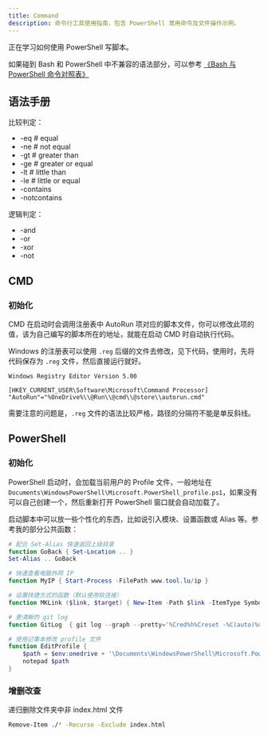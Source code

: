 ```yaml
---
title: Command
description: 命令行工具使用指南，包含 PowerShell 常用命令及文件操作示例。
---
```


正在学习如何使用 PowerShell 写脚本。

如果碰到 Bash 和 PowerShell 中不兼容的语法部分，可以参考 [《Bash 与 PowerShell 命令对照表》](https://www.pstips.net/bash-and-powershell-quick-reference.html)

## 语法手册

比较判定：

* -eq # equal
* -ne # not equal
* -gt # greater than
* -ge # greater or equal
* -lt # little than
* -le # little or equal
* -contains
* -notcontains

逻辑判定：

* -and
* -or
* -xor
* -not

## CMD

### 初始化

CMD 在启动时会调用注册表中 AutoRun 项对应的脚本文件，你可以修改此项的值，该为自己编写的脚本所在的地址，就能在启动 CMD 时自动执行代码。

Windows 的注册表可以使用 `.reg` 后缀的文件去修改，见下代码，使用时，先将代码保存为 `.reg` 文件，然后直接运行就好。

```shell
Windows Registry Editor Version 5.00

[HKEY_CURRENT_USER\Software\Microsoft\Command Processor]
"AutoRun"="%OneDrive%\\@Run\\@cmd\\@store\\autorun.cmd"
```

需要注意的问题是，`.reg` 文件的语法比较严格，路径的分隔符不能是单反斜线。

## PowerShell

### 初始化

PowerShell 启动时，会加载当前用户的 Profile 文件，一般地址在 `Documents\WindowsPowerShell\Microsoft.PowerShell_profile.ps1`，如果没有可以自己创建一个，然后重新打开 PowerShell 窗口就会自动加载了。

启动脚本中可以放一些个性化的东西，比如说引入模块、设置函数或 Alias 等。参考我的部分公共函数：

```powershell
# 配合 Set-Alias 快速返回上级目录
function GoBack { Set-Location .. }
Set-Alias .. GoBack

# 快速查看电脑外网 IP
function MyIP { Start-Process -FilePath www.tool.lu/ip }

# 设置快捷方式的函数（默认使用软连接）
function MKLink ($link, $target) { New-Item -Path $link -ItemType SymbolicLink -Value $target }

# 更清晰的 git log
function GitLog  { git log --graph --pretty='%Cred%h%Creset -%C(auto)%d%Creset %s %Cgreen(%cr) %C(bold blue)<%an>%Creset' --all }

# 使用记事本修改 profile 文件
function EditProfile {
    $path = $env:onedrive + '\Documents\WindowsPowerShell\Microsoft.PowerShell_profile.ps1' 
    notepad $path
}
```

### 增删改查

递归删除文件夹中非 index.html 文件

```bash
Remove-Item ./* -Recurse -Exclude index.html
```

